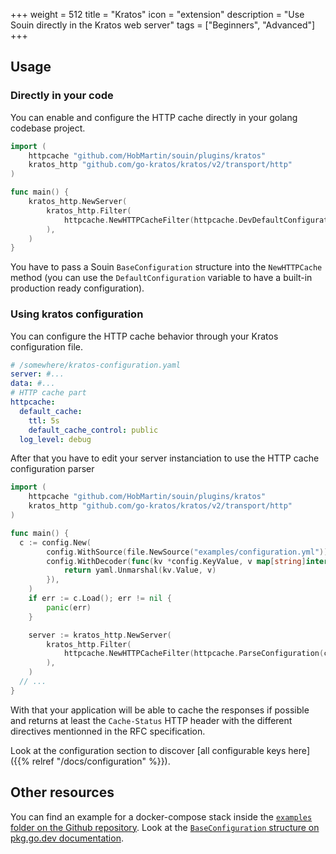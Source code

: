 +++
weight = 512
title = "Kratos"
icon = "extension"
description = "Use Souin directly in the Kratos web server"
tags = ["Beginners", "Advanced"]
+++

## Usage

### Directly in your code
You can enable and configure the HTTP cache directly in your golang codebase project.
```go
import (
	httpcache "github.com/HobMartin/souin/plugins/kratos"
	kratos_http "github.com/go-kratos/kratos/v2/transport/http"
)

func main() {
	kratos_http.NewServer(
		kratos_http.Filter(
			httpcache.NewHTTPCacheFilter(httpcache.DevDefaultConfiguration),
		),
	)
}
```  
You have to pass a Souin `BaseConfiguration` structure into the `NewHTTPCache` method (you can use the `DefaultConfiguration` variable to have a built-in production ready configuration).

### Using kratos configuration
You can configure the HTTP cache behavior through your Kratos configuration file.  
```yaml
# /somewhere/kratos-configuration.yaml
server: #...
data: #...
# HTTP cache part
httpcache:
  default_cache:
	ttl: 5s
	default_cache_control: public
  log_level: debug
```
After that you have to edit your server instanciation to use the HTTP cache configuration parser
```go
import (
	httpcache "github.com/HobMartin/souin/plugins/kratos"
	kratos_http "github.com/go-kratos/kratos/v2/transport/http"
)

func main() {
  c := config.New(
		config.WithSource(file.NewSource("examples/configuration.yml")),
		config.WithDecoder(func(kv *config.KeyValue, v map[string]interface{}) error {
			return yaml.Unmarshal(kv.Value, v)
		}),
	)
	if err := c.Load(); err != nil {
		panic(err)
	}

	server := kratos_http.NewServer(
		kratos_http.Filter(
			httpcache.NewHTTPCacheFilter(httpcache.ParseConfiguration(c)),
		),
	)
  // ...
}
```

With that your application will be able to cache the responses if possible and returns at least the `Cache-Status` HTTP header with the different directives mentionned in the RFC specification.

Look at the configuration section to discover [all configurable keys here]({{% relref "/docs/configuration" %}}).

Other resources
---------------
You can find an example for a docker-compose stack inside the [`examples` folder on the Github repository](https://github.com/HobMartin/souin/tree/master/plugins/kratos/examples).
Look at the [`BaseConfiguration` structure on pkg.go.dev documentation](https://pkg.go.dev/github.com/HobMartin/souin/pkg/middleware#BaseConfiguration).
